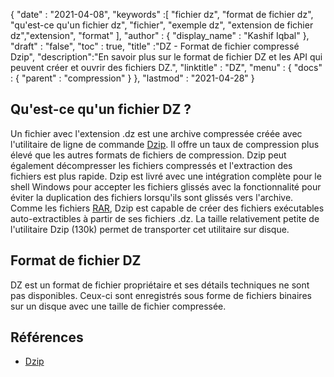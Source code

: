 {
  "date" : "2021-04-08",
  "keywords" :[ "fichier dz", "format de fichier dz", "qu'est-ce qu'un fichier dz", "fichier", "exemple dz", "extension de fichier dz","extension", "format" ],
  "author" : {
    "display_name" : "Kashif Iqbal"
},
  "draft" : "false",
  "toc" : true,
  "title" :"DZ - Format de fichier compressé Dzip",
  "description":"En savoir plus sur le format de fichier DZ et les API qui peuvent créer et ouvrir des fichiers DZ.",
  "linktitle" : "DZ",
  "menu" : {
    "docs" : {
      "parent" : "compression"
}
},
  "lastmod" : "2021-04-28"
}

## Qu'est-ce qu'un fichier DZ ?

Un fichier avec l'extension .dz est une archive compressée créée avec l'utilitaire de ligne de commande [Dzip](https://speeddemosarchive.com/dzip/). Il offre un taux de compression plus élevé que les autres formats de fichiers de compression. Dzip peut également décompresser les fichiers compressés et l'extraction des fichiers est plus rapide. Dzip est livré avec une intégration complète pour le shell Windows pour accepter les fichiers glissés avec la fonctionnalité pour éviter la duplication des fichiers lorsqu'ils sont glissés vers l'archive. Comme les fichiers [RAR](/fr/compression/rar/), Dzip est capable de créer des fichiers exécutables auto-extractibles à partir de ses fichiers .dz. La taille relativement petite de l'utilitaire Dzip (130k) permet de transporter cet utilitaire sur disque.

## Format de fichier DZ

DZ est un format de fichier propriétaire et ses détails techniques ne sont pas disponibles. Ceux-ci sont enregistrés sous forme de fichiers binaires sur un disque avec une taille de fichier compressée.

## Références

* [Dzip](https://speeddemosarchive.com/dzip/)

